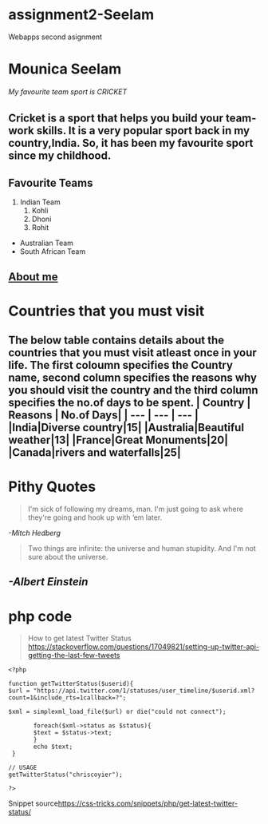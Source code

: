 # assignment2-Seelam
Webapps second asignment
# Mounica Seelam
###### My favourite team sport is CRICKET
Cricket is a sport that helps you build your **team-work skills**. It is a very **popular** sport back in my country,India. So, it has been my favourite sport since my childhood.
---
## Favourite Teams
1. Indian Team
    1. Kohli
    2. Dhoni
    3. Rohit
* Australian Team
* South African Team

[About me](https://github.com/S559228-Mounica/assignment2-Seelam/blob/main/AboutMe.md)
------
# Countries that you must visit
The below table contains details about the countries that you must visit atleast once in your life. The first coloumn specifies the Country name, second column specifies the reasons why you should visit the country and the third column specifies the no.of days to be spent.
| Country | Reasons | No.of Days|
| --- | --- | --- |
|India|Diverse country|15|
|Australia|Beautiful weather|13|
|France|Great Monuments|20|
|Canada|rivers and waterfalls|25|
------
# Pithy Quotes
> I'm sick of following my dreams, man. I'm just going to ask where they're going and hook up with ’em later. 

*-Mitch Hedberg*

> Two things are infinite: the universe and human stupidity. And I'm not sure about the universe.

*-Albert Einstein*
-----
# php code
> How to get latest Twitter Status <https://stackoverflow.com/questions/17049821/setting-up-twitter-api-getting-the-last-few-tweets>
```
<?php

function getTwitterStatus($userid){
$url = "https://api.twitter.com/1/statuses/user_timeline/$userid.xml?count=1&include_rts=1callback=?";

$xml = simplexml_load_file($url) or die("could not connect");

       foreach($xml->status as $status){
       $text = $status->text;
       }
       echo $text;
 }

// USAGE
getTwitterStatus("chriscoyier");

?>
```
Snippet source<https://css-tricks.com/snippets/php/get-latest-twitter-status/>